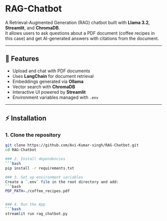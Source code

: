 # RAG-Chatbot

A Retrieval-Augmented Generation (RAG) chatbot built with **Llama 3.2**, **Streamlit**, and **ChromaDB**.  
It allows users to ask questions about a PDF document (coffee recipes in this case) and get AI-generated answers with citations from the document.

---

## 🚀 Features
- Upload and chat with PDF documents  
- Uses **LangChain** for document retrieval  
- Embeddings generated via **Ollama**  
- Vector search with **ChromaDB**  
- Interactive UI powered by **Streamlit**  
- Environment variables managed with `.env`  

---

## ⚡ Installation

### 1. Clone the repository
```bash
git clone https://github.com/Avi-Kumar-singh/RAG-Chatbot.git
cd RAG-Chatbot

### 2. Install dependencies
```bash
pip install -r requirements.txt

### 3. Set up environment variables
Create a `.env` file in the root directory and add:
```bash
PDF_PATH=./coffee_recipes.pdf


### 4. Run the App
```bash
streamlit run rag_chatbot.py
